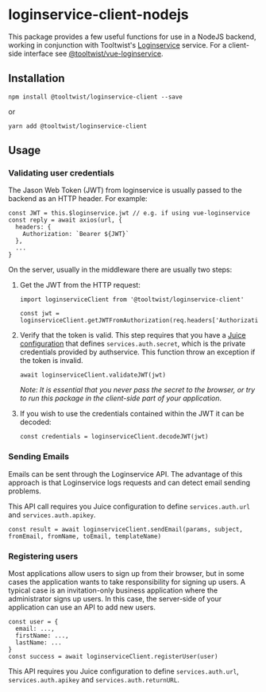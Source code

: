 # loginservice-client-nodejs

This package provides a few useful functions for use in a NodeJS backend, working in conjunction with Tooltwist's [Loginservice](https://loginservice.io) service. For a client-side interface see [@tooltwist/vue-loginservice](https://www.npmjs.com/package/@tooltwist/vue-loginservice).



## Installation
    npm install @tooltwist/loginservice-client --save

or

    yarn add @tooltwist/loginservice-client
    
## Usage

### Validating user credentials

The Jason Web Token (JWT) from loginservice is usually passed to the backend as an HTTP header. For example:

    const JWT = this.$loginservice.jwt // e.g. if using vue-loginservice
    const reply = await axios(url, {
      headers: {
        Authorization: `Bearer ${JWT}`
      },
      ...
    }
    
On the server, usually in the middleware there are usually two steps:

1. Get the JWT from the HTTP request:

       import loginserviceClient from '@tooltwist/loginservice-client'
    
       const jwt = loginserviceClient.getJWTFromAuthorization(req.headers['Authorization']

2. Verify that the token is valid. This step requires that you have a [Juice configuration](https://www.npmjs.com/package/@tooltwist/juice-client) that defines `services.auth.secret`, which is the private credentials provided by authservice. This function throw an exception if the token is invalid.


       await loginserviceClient.validateJWT(jwt)

    _Note: It is essential that you never pass the secret to the browser, or try to run this package in the client-side part of your application_.

3. If you wish to use the credentials contained within the JWT it can be decoded:

       const credentials = loginserviceClient.decodeJWT(jwt)
    

### Sending Emails

Emails can be sent through the Loginservice API. The advantage of this approach is that Loginservice logs requests and can detect email sending problems.

This API call requires you Juice configuration to define `services.auth.url` and `services.auth.apikey`.

    const result = await loginserviceClient.sendEmail(params, subject, fromEmail, fromName, toEmail, templateName)


### Registering users

Most applications allow users to sign up from their browser, but in some cases the application wants to take responsibility for signing up users. A typical case is an invitation-only business application where the administrator signs up users. In this case, the server-side of your application can use an API to add new users.

    const user = {
      email: ...,
      firstName: ...,
      lastName: ...
    }
    const success = await loginserviceClient.registerUser(user)
    
This API requires you Juice configuration to define `services.auth.url`, `services.auth.apikey` and `services.auth.returnURL`.


